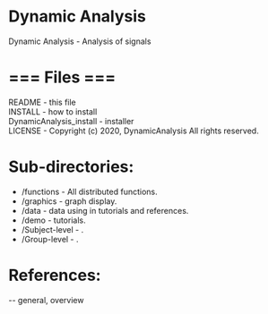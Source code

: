 # Dynamic Analysis
Dynamic Analysis - Analysis of signals

# === Files  ===
README					- this file<br>
INSTALL					- how to install <br>
DynamicAnalysis_install - installer<br>
LICENSE					- Copyright (c) 2020, DynamicAnalysis All rights reserved.<br>


# Sub-directories:
 - /functions 		- All distributed functions.
 - /graphics		- graph display.
 - /data 			- data using in tutorials and references.
 - /demo 			- tutorials.
 - /Subject-level 	- .
 - /Group-level   	- .

# References:
-- general, overview


